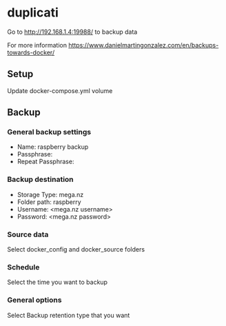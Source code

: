 # duplicati

Go to http://192.168.1.4:19988/ to backup data

For more information
https://www.danielmartingonzalez.com/en/backups-towards-docker/

## Setup
Update docker-compose.yml volume 

## Backup
### General backup settings
- Name: raspberry backup
- Passphrase: <your passphrase>
- Repeat Passphrase: <your passphrase>

### Backup destination
- Storage Type: mega.nz
- Folder path: raspberry
- Username: <mega.nz username>
- Password: <mega.nz password>

### Source data
Select docker_config and docker_source folders

### Schedule
Select the time you want to backup

### General options
Select Backup retention type that you want

